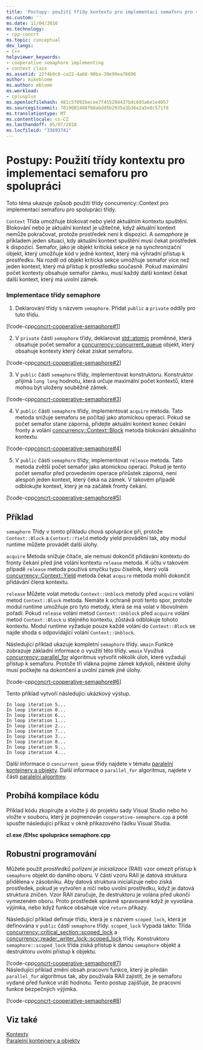 ```yaml
---
title: 'Postupy: použití třídy kontextu pro implementaci semaforu pro spolupráci | Microsoft Docs'
ms.custom: ''
ms.date: 11/04/2016
ms.technology:
- cpp-concrt
ms.topic: conceptual
dev_langs:
- C++
helpviewer_keywords:
- cooperative semaphore implementing
- context class
ms.assetid: 22f4b9c0-ca22-4a68-90ba-39e99ea76696
author: mikeblome
ms.author: mblome
ms.workload:
- cplusplus
ms.openlocfilehash: 481c5f092becee7f455294437bdc695a6e1e4057
ms.sourcegitcommit: 7019081488f68abdd5b2935a3b36e2a5e8c571f8
ms.translationtype: MT
ms.contentlocale: cs-CZ
ms.lasthandoff: 05/07/2018
ms.locfileid: "33693741"
---
```

# <a name="how-to-use-the-context-class-to-implement-a-cooperative-semaphore"></a>Postupy: Použití třídy kontextu pro implementaci semaforu pro spolupráci
Toto téma ukazuje způsob použití třídy concurrency::Context pro implementaci semaforu pro spolupráci třídy.  
  
 `Context` Třída umožňuje blokovat nebo yield aktuálním kontextu spuštění. Blokování nebo je aktuální kontext je užitečné, když aktuální kontext nemůže pokračovat, protože prostředek není k dispozici. A *semaphore* je příkladem jeden situaci, kdy aktuální kontext spuštění musí čekat prostředek k dispozici. Semafor, jako je objekt kritická sekce je na synchronizační objekt, který umožňuje kód v jedné kontext, který má výhradní přístup k prostředku. Na rozdíl od objekt kritická sekce umožňuje semafor více než jeden kontext, který má přístup k prostředku současně. Pokud maximální počet kontexty obsahuje semafor zámku, musí každý další kontext čekat další kontext, který má uvolní zámek.  
  
### <a name="to-implement-the-semaphore-class"></a>Implementace třídy semaphore  
  
1.  Deklarování třídy s názvem `semaphore`. Přidat `public` a `private` oddíly pro tuto třídu.  
  
 [!code-cpp[concrt-cooperative-semaphore#1](../../parallel/concrt/codesnippet/cpp/how-to-use-the-context-class-to-implement-a-cooperative-semaphore_1.cpp)]  
  
2.  V `private` části `semaphore` třídy, deklarovat [std::atomic](../../standard-library/atomic-structure.md) proměnné, která obsahuje počet semafor a [concurrency::concurrent_queue](../../parallel/concrt/reference/concurrent-queue-class.md) objekt, který obsahuje kontexty který čekat získat semaforu.  
  
 [!code-cpp[concrt-cooperative-semaphore#2](../../parallel/concrt/codesnippet/cpp/how-to-use-the-context-class-to-implement-a-cooperative-semaphore_2.cpp)]  
  
3.  V `public` části `semaphore` třídy, implementovat konstruktoru. Konstruktor přijímá `long long` hodnotu, která určuje maximální počet kontextů, které mohou být uloženy souběžně zámek.  
  
 [!code-cpp[concrt-cooperative-semaphore#3](../../parallel/concrt/codesnippet/cpp/how-to-use-the-context-class-to-implement-a-cooperative-semaphore_3.cpp)]  

4.  V `public` části `semaphore` třídy, implementovat `acquire` metoda. Tato metoda snižuje semaforu se počítají jako atomickou operaci. Pokud se počet semafor stane záporná, přidejte aktuální kontext konec čekání fronty a volání [concurrency::Context::Block](reference/context-class.md#block) metoda blokování aktuálního kontextu.  
  
 [!code-cpp[concrt-cooperative-semaphore#4](../../parallel/concrt/codesnippet/cpp/how-to-use-the-context-class-to-implement-a-cooperative-semaphore_4.cpp)]  
  
5.  V `public` části `semaphore` třídy, implementovat `release` metoda. Tato metoda zvětší počet semafor jako atomickou operaci. Pokud je tento počet semafor před provedením operace přírůstek záporná, není alespoň jeden kontext, který čeká na zámek. V takovém případě odblokujte kontext, který je na začátek fronty čekání.  
  
 [!code-cpp[concrt-cooperative-semaphore#5](../../parallel/concrt/codesnippet/cpp/how-to-use-the-context-class-to-implement-a-cooperative-semaphore_5.cpp)]  
  
## <a name="example"></a>Příklad  
 `semaphore` Třídy v tomto příkladu chová spolupráce při, protože `Context::Block` a `Context::Yield` metody yield provádění tak, aby modul runtime můžete provádět další úlohy.  
  
 `acquire` Metoda snižuje čítače, ale nemusí dokončit přidávání kontextu do fronty čekání před jiné volání kontextu `release` metoda. K účtu v takovém případě `release` metoda používá smyčku typu číselník, který volá [concurrency::Context::Yield](reference/context-class.md#yield) metoda čekat `acquire` metoda mohli dokončit přidávání člena kontextu.  
  
 `release` Můžete volat metodu `Context::Unblock` metody před `acquire` volání metod `Context::Block` metoda. Nemáte k ochraně proti tento spor, protože modul runtime umožňuje pro tyto metody, která se má volat v libovolném pořadí. Pokud `release` volání metod `Context::Unblock` před `acquire` volání metod `Context::Block` u stejného kontextu, zůstává odblokuje tohoto kontextu. Modul runtime vyžaduje pouze každé volání do `Context::Block` se najde shoda s odpovídající volání `Context::Unblock`.  
  
 Následující příklad ukazuje kompletní `semaphore` třídy. `wmain` Funkce zobrazuje základní informace o využití této třídy. `wmain` Využívá [concurrency::parallel_for](reference/concurrency-namespace-functions.md#parallel_for) algoritmus vytvořit několik úloh, které vyžadují přístup k semaforu. Protože tři vlákna pojme zámek kdykoli, některé úlohy musí počkejte na dokončení a uvolní zámek jiné úlohy.  
  
 [!code-cpp[concrt-cooperative-semaphore#6](../../parallel/concrt/codesnippet/cpp/how-to-use-the-context-class-to-implement-a-cooperative-semaphore_6.cpp)]  
  
 Tento příklad vytvoří následující ukázkový výstup.  
  
```Output  
In loop iteration 5...  
In loop iteration 0...  
In loop iteration 6...  
In loop iteration 1...  
In loop iteration 2...  
In loop iteration 7...  
In loop iteration 3...  
In loop iteration 8...  
In loop iteration 9...  
In loop iteration 4...  
```  
  
 Další informace o `concurrent_queue` třídy najdete v tématu [paralelní kontejnery a objekty](../../parallel/concrt/parallel-containers-and-objects.md). Další informace o `parallel_for` algoritmus, najdete v části [paralelní algoritmy](../../parallel/concrt/parallel-algorithms.md).  
  
## <a name="compiling-the-code"></a>Probíhá kompilace kódu  
 Příklad kódu zkopírujte a vložte ji do projektu sady Visual Studio nebo ho vložte v souboru, který je pojmenován `cooperative-semaphore.cpp` a poté spusťte následující příkaz v okně příkazového řádku Visual Studia.  
  
 **cl.exe /EHsc spolupráce semaphore.cpp**  
  
## <a name="robust-programming"></a>Robustní programování  
 Můžete použít *prostředků pořízení je inicializace* (RAII) vzor omezit přístup k `semaphore` objekt do daného oboru. V části vzoru RAII je datová struktura přidělena v zásobníku. Aby datová struktura inicializuje nebo získá prostředek, pokud je vytvořen a ničí nebo uvolní prostředku, když je datová struktura zničen. Vzor RAII zaručuje, že destruktoru je volána před ukončí vymezeném oboru. Proto prostředek správně spravované když je vyvolána výjimka, nebo když funkce obsahuje více `return` příkazy.  
  
 Následující příklad definuje třídu, která je s názvem `scoped_lock`, která je definována v `public` části `semaphore` třídy. `scoped_lock` Vypadá takto: Třída [concurrency::critical_section::scoped_lock](reference/critical-section-class.md#critical_section__scoped_lock_class) a [concurrency::reader_writer_lock::scoped_lock](reference/reader-writer-lock-class.md#scoped_lock_class) třídy. Konstruktoru `semaphore::scoped_lock` třída získá přístup k danou `semaphore` objekt a destruktoru uvolní přístup k objektu.  
  
 [!code-cpp[concrt-cooperative-semaphore#7](../../parallel/concrt/codesnippet/cpp/how-to-use-the-context-class-to-implement-a-cooperative-semaphore_7.cpp)]    
 Následující příklad změní obsah pracovní funkce, který je předán `parallel_for` algoritmus tak, aby používala RAII zajistit, že je semaforu vydané před funkce vrátí hodnotu. Tento postup zajišťuje, že pracovní funkce bezpečných výjimka.  
  
 [!code-cpp[concrt-cooperative-semaphore#8](../../parallel/concrt/codesnippet/cpp/how-to-use-the-context-class-to-implement-a-cooperative-semaphore_8.cpp)]  
  
## <a name="see-also"></a>Viz také  
 [Kontexty](../../parallel/concrt/contexts.md)   
 [Paralelní kontejnery a objekty](../../parallel/concrt/parallel-containers-and-objects.md)

